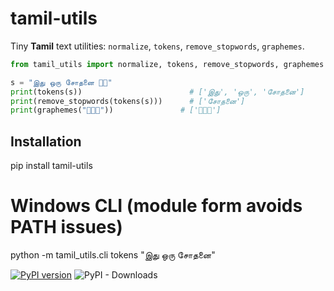 # tamil-utils

Tiny **Tamil** text utilities: `normalize`, `tokens`, `remove_stopwords`, `graphemes`.

```python
from tamil_utils import normalize, tokens, remove_stopwords, graphemes

s = "இது ஒரு சோதனை 👋🏽"
print(tokens(s))                        # ['இது', 'ஒரு', 'சோதனை']
print(remove_stopwords(tokens(s)))      # ['சோதனை']
print(graphemes("👩🏽‍💻"))               # ['👩🏽‍💻']

```

## Installation
pip install tamil-utils
# Windows CLI (module form avoids PATH issues)
python -m tamil_utils.cli tokens "இது ஒரு சோதனை"

[![PyPI version](https://img.shields.io/pypi/v/tamil-utils)](https://pypi.org/project/tamil-utils/)
![PyPI - Downloads](https://img.shields.io/pypi/dm/tamil-utils)
